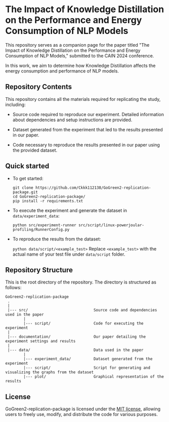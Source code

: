 # The Impact of Knowledge Distillation on the Performance and Energy Consumption of NLP Models

This repository serves as a companion page for the paper titled "The Impact of Knowledge Distillation on the Performance and Energy Consumption of NLP Models," submitted to the CAIN 2024 conference.

In this work, we aim to determine how Knowledge Distillation affects the energy consumption and performance of NLP models.

<!-- For any inquiries, please contact the authors via the provided email addresses. -->

<!-- ## Authors (Affiliation: Vrije Universiteit Amsterdam)
**Eloise Zhang** (j.zhang6@student.vu.nl), **Ye Yuan** (y.yuan3@student.vu.nl), **Zongyao Zhang** (z.zhang14@student.vu.nl)
, **Kaiwei Chen** (k.chen2@student.vu.nl), **Jiacheng Shi** (j.shi2@student.vu.nl), **Vincenzo Stoico** (v.stoico@vu.nl), **Ivano Malavolta** (i.malavolta@vu.nl) -->


## Repository Contents
This repository contains all the materials required for replicating the study, including:

- Source code required to reproduce our experiment. Detailed information about dependencies and setup instructions are provided.

- Dataset generated from the experiment that led to the results presented in our paper.

- Code necessary to reproduce the results presented in our paper using the provided dataset.

<!-- ## How to cite us
The scientific article describing design, execution, and main results of this study is available [here](https://www.google.com).<br> 
If this study is helping your research, consider to cite it is as follows, thanks!

```
@article{,
  title={},
  author={},
  journal={},
  volume={},
  pages={},
  year={},
  publisher={}
}
``` -->

## Quick started

- To get started:

  ```
  git clone https://github.com/Ckkk112138/GoGreen2-replication-package.git
  cd GoGreen2-replication-package/
  pip install -r requirements.txt
  ```

- To execute the experiment and generate the dataset in `data/experiment_data`:

  `python src/experiment-runner src/script/linux-powerjoular-profiling/RunnerConfig.py`

- To reproduce the results from the dataset:

  `python data/script/<example_test>`
  Replace `<example_test>` with the actual name of your test file under `data/script` folder.

## Repository Structure
This is the root directory of the repository. The directory is structured as follows:

    GoGreen2-replication-package
     .
     |
     |--- src/                             Source code and dependencies used in the paper
            |
            |--- script/                   Code for executing the experiment
     |
     |--- documentation/                   Our paper detailing the experiment settings and results
     |
     |--- data/                            Data used in the paper 
            |
            |--- experiment_data/          Dataset generated from the experiment
            |--- script/                   Script for generating and visualizing the graphs from the dataset
            |--- plot/                     Graphical representation of the results
  

<!-- Usually, replication packages should include:
* a [src](src/) folder, containing the entirety of the source code used in the study,
* a [data](data/) folder, containing the raw, intermediate, and final data of the study
* if needed, a [documentation](documentation/) folder, where additional information w.r.t. this README is provided. 

In addition, the replication package can include additional data/results (in form of raw data, tables, and/or diagrams) which were not included in the study manuscript. -->

<!-- ## Replication package naming convention
The final name of this repository, as appearing in the published article, should be formatted according to the following naming convention:
`<short conference/journal name>-<yyyy>-<semantic word>-<semantic word>-rep-pkg`

For example, the repository of a research published at the International conference on ICT for Sustainability (ICT4S) in 2022, which investigates cloud tactics would be named `ICT4S-2022-cloud-tactics-rep-pkg` -->

## License
<!-- As general indication, we suggest to use:
* [MIT license](https://opensource.org/licenses/MIT) for code-based repositories, and 
* [Creative Commons Attribution 4.0	(CC BY 4.0)](https://creativecommons.org/licenses/by/4.0/) for text-based repository (papers, docts, etc.). -->

GoGreen2-replication-package is licensed under the [MIT license](https://opensource.org/licenses/MIT), allowing users to freely use, modify, and distribute the code for various purposes.

<!-- For more information on how to add a license to your replication package, refer to the [official GitHUb documentation](https://docs.github.com/en/communities/setting-up-your-project-for-healthy-contributions/adding-a-license-to-a-repository). -->
